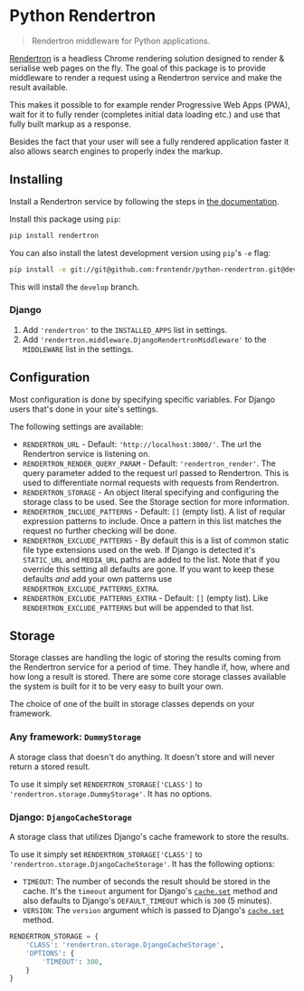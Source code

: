 # Python Rendertron

> Rendertron middleware for Python applications.

[Rendertron](https://github.com/GoogleChrome/rendertron) is a headless Chrome 
rendering solution designed to render & serialise web pages on the fly. The
goal of this package is to provide middleware to render a request using a
Rendertron service and make the result available.

This makes it possible to for example render Progressive Web Apps (PWA), wait
for it to fully render (completes initial data loading etc.) and use that
fully built markup as a response.

Besides the fact that your user will see a fully rendered application faster it
also allows search engines to properly index the markup. 

## Installing

Install a Rendertron service by following the steps in [the documentation](https://github.com/GoogleChrome/rendertron#installing--deploying).

Install this package using `pip`:
```bash
pip install rendertron
```

You can also install the latest development version using `pip`'s `-e` flag:

```bash
pip install -e git://git@github.com:frontendr/python-rendertron.git@develop#egg=rendertron
```

This will install the `develop` branch.

### Django

1. Add `'rendertron'` to the `INSTALLED_APPS` list in settings.
2. Add `'rendertron.middleware.DjangoRendertronMiddleware'` to the `MIDDLEWARE`
list in the settings.

## Configuration

Most configuration is done by specifying specific variables. For Django users
that's done in your site's settings.

The following settings are available:

- `RENDERTRON_URL` - Default: `'http://localhost:3000/'`. The url the Rendertron
service is listening on.
- `RENDERTRON_RENDER_QUERY_PARAM` - Default: `'rendertron_render'`. The query
parameter added to the request url passed to Rendertron. This is used to
differentiate normal requests with requests from Rendertron.
- `RENDERTRON_STORAGE` - An object literal specifying and configuring the
storage class to be used. See the Storage section for more information.
- `RENDERTRON_INCLUDE_PATTERNS` - Default: `[]` (empty list). A list of reqular
expression patterns to include. Once a pattern in this list matches the request
no further checking will be done.
- `RENDERTRON_EXCLUDE_PATTERNS` - By default this is a list of common static
file type extensions used on the web. If Django is detected it's `STATIC_URL`
and `MEDIA_URL` paths are added to the list. Note that if you override this
setting all defaults are gone. If you want to keep these defaults *and* add your
own patterns use `RENDERTRON_EXCLUDE_PATTERNS_EXTRA`.
- `RENDERTRON_EXCLUDE_PATTERNS_EXTRA` - Default: `[]` (empty list). Like
`RENDERTRON_EXCLUDE_PATTERNS` but will be appended to that list.

## Storage

Storage classes are handling the logic of storing the results coming from the
Rendertron service for a period of time. They handle if, how, where and how
long a result is stored. There are some core storage classes available the
system is built for it to be very easy to built your own.

The choice of one of the built in storage classes depends on your framework.

### Any framework: `DummyStorage`

A storage class that doesn't do anything. It doesn't store and will never return
a stored result.

To use it simply set `RENDERTRON_STORAGE['CLASS']` to
`'rendertron.storage.DummyStorage'`. It has no options.

### Django: `DjangoCacheStorage`

A storage class that utilizes Django's cache framework to store the results.

To use it simply set `RENDERTRON_STORAGE['CLASS']` to
`'rendertron.storage.DjangoCacheStorage'`. It has the following options:

- `TIMEOUT`: The number of seconds the result should be stored in the cache.
It's the `timeout` argument for Django's
[`cache.set`](https://docs.djangoproject.com/en/dev/topics/cache/#django.core.caches.cache.set)
method and also defaults to Django's `DEFAULT_TIMEOUT` which is `300` (5 minutes).
- `VERSION`: The `version` argument which is passed to Django's
[`cache.set`](https://docs.djangoproject.com/en/dev/topics/cache/#django.core.caches.cache.set)
method.

```python
RENDERTRON_STORAGE = {
    'CLASS': 'rendertron.storage.DjangoCacheStorage',
    'OPTIONS': {
        'TIMEOUT': 300,
    }
}
```
